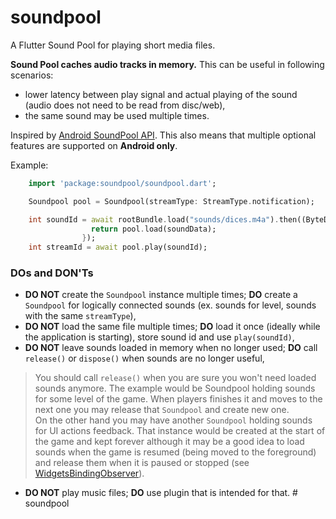 # soundpool

A Flutter Sound Pool for playing short media files.

**Sound Pool caches audio tracks in memory.**
This can be useful in following scenarios:
- lower latency between play signal and actual playing of the sound (audio does not need to be read from disc/web),
- the same sound may be used multiple times.

Inspired by [Android SoundPool API](https://developer.android.com/reference/android/media/SoundPool). This also means that multiple optional features are supported on **Android only**.

Example:

```dart
    import 'package:soundpool/soundpool.dart';

    Soundpool pool = Soundpool(streamType: StreamType.notification);

    int soundId = await rootBundle.load("sounds/dices.m4a").then((ByteData soundData) {
                  return pool.load(soundData);
                });
    int streamId = await pool.play(soundId);
```

### DOs and DON'Ts
* __DO NOT__ create the `Soundpool` instance multiple times; __DO__ create a `Soundpool` for logically connected sounds (ex. sounds for level, sounds with the same `streamType`),
* __DO NOT__ load the same file multiple times; __DO__ load it once (ideally while the application is starting), store sound id and use `play(soundId)`,
* __DO NOT__ leave sounds loaded in memory when no longer used; __DO__ call `release()` or `dispose()` when sounds are no longer useful,
> You should call `release()` when you are sure you won't need loaded sounds anymore. The example would be Soundpool holding sounds for some level of the game. When players finishes it and moves to the next one you may release that `Soundpool` and create new one.\
On the other hand you may have another `Soundpool` holding sounds for UI actions feedback. That instance would be created at the start of the game and kept forever although it may be a good idea to load sounds when the game is resumed (being moved to the foreground) and release them when it is paused or stopped (see [WidgetsBindingObserver](https://api.flutter.dev/flutter/widgets/WidgetsBindingObserver/didChangeAppLifecycleState.html)).
* __DO NOT__ play music files; __DO__ use plugin that is intended for that.
#   s o u n d p o o l  
 